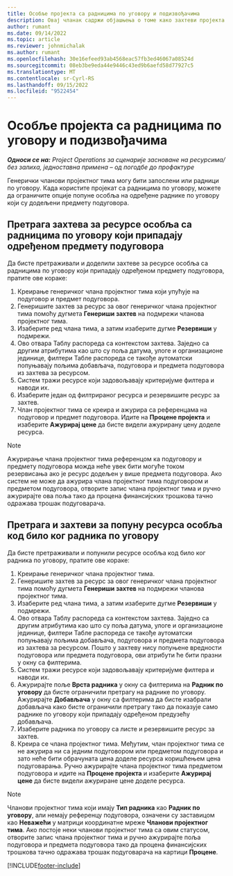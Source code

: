 ```yaml
---
title: Особље пројекта са радницима по уговору и подизвођачима
description: Овај чланак садржи објашњења о томе како захтеви пројекта могу да се користе помоћу капацитета радника по уговору или подуговора у услузи Microsoft Dynamics 365 Project Operations.
author: rumant
ms.date: 09/14/2022
ms.topic: article
ms.reviewer: johnmichalak
ms.author: rumant
ms.openlocfilehash: 30e16efeed93ab4568eac57fb3ed46067a08524d
ms.sourcegitcommit: 08eb3be9eda44e9446c43ed9b6aefd58d77927c5
ms.translationtype: MT
ms.contentlocale: sr-Cyrl-RS
ms.lasthandoff: 09/15/2022
ms.locfileid: "9522454"
---
```

# <a name="staffing-a-project-with-contract-workers-and-subcontracted-capacity"></a>Особље пројекта са радницима по уговору и подизвођачима

_**Односи се на:** Project Operations за сценарије засноване на ресурсима/без залиха, једноставна примена – од погодбе до профактуре_

Генерички чланови пројектног тима могу бити запослени или радници по уговору. Када користите пројекат са радницима по уговору, можете да ограничите опције попуне особља на одређене раднике по уговору који су додељени предмету подуговора. 

## <a name="search-for-staff-resource-requirements-with-contract-workers-that-belong-to-a-specific-subcontract-line"></a>Претрага захтева за ресурсе особља са радницима по уговору који припадају одређеном предмету подуговора

Да бисте претраживали и доделили захтеве за ресурсе особља са радницима по уговору који припадају одређеном предмету подуговора, пратите ове кораке:

1. Креирање генеричког члана пројектног тима који упућује на подуговор и предмет подуговора.
2. Генеришите захтев за ресурс за овог генеричког члана пројектног тима помоћу дугмета **Генериши захтев** на подмрежи чланова пројектног тима.
3. Изаберите ред члана тима, а затим изаберите дугме **Резервиши** у подмрежи. 
4. Ово отвара Таблу распореда са контекстом захтева. Заједно са другим атрибутима као што су поља датума, улоге и организационе јединице, филтери Табле распореда се такође аутоматски попуњавају пољима добављача, подуговора и предмета подуговора из захтева за ресурсом.
5. Систем тражи ресурсе који задовољавају критеријуме филтера и наводи их. 
6. Изаберите један од филтрираног ресурса и резервишите ресурс за захтев. 
7. Члан пројектног тима се креира и ажурира са референцама на подуговор и предмет подуговора. Идите на **Процене пројекта** и изаберите **Ажурирај цене** да бисте видели ажурирану цену доделе ресурса. 

> [!NOTE]
> Ажурирање члана пројектног тима референцом ка подуговору и предмету подуговора можда неће увек бити могуће током резервисања ако је ресурс додељен у више предмета подуговора. Ако систем не може да ажурира члана пројектног тима подуговором и предметом подуговора, отворите запис члана пројектног тима и ручно ажурирајте ова поља тако да процена финансијских трошкова тачно одражава трошак подуговарача.

## <a name="search-for-and-staff-resource-requirements-with-any-contract-worker"></a>Претрага и захтеви за попуну ресурса особља код било ког радника по уговору

Да бисте претраживали и попунили ресурсе особља код било ког радника по уговору, пратите ове кораке:

1. Креирање генеричког члана пројектног тима.
2. Генеришите захтев за ресурс за овог генеричког члана пројектног тима помоћу дугмета **Генериши захтев** на подмрежи чланова пројектног тима.
3. Изаберите ред члана тима, а затим изаберите дугме **Резервиши** у подмрежи. 
4. Ово отвара Таблу распореда са контекстом захтева. Заједно са другим атрибутима као што су поља датума, улоге и организационе јединице, филтери Табле распореда се такође аутоматски попуњавају пољима добављача, подуговора и предмета подуговора из захтева за ресурсом. Пошто у захтеву нису попуњене вредности подуговора или предмета подуговора, ови атрибути ће бити празни у окну са филтерима.
5. Систем тражи ресурсе који задовољавају критеријуме филтера и наводи их.
6. Ажурирајте поље **Врста радника** у окну са филтерима на **Радник по уговору** да бисте ограничили претрагу на раднике по уговору. Ажурирајте **Добављача** у окну са филтерима да бисте изабрали добављача како бисте ограничили претрагу тако да показује само раднике по уговору који припадају одређеном предузећу добављача.
7. Изаберите радника по уговору са листе и резервишите ресурс за захтев.
8. Креира се члана пројектног тима. Међутим, члан пројектног тима се не ажурира ни са једним подуговором или предметом подуговора и зато неће бити обрачуната цена доделе ресурса коришћењем цена подуговарања. Ручно ажурирајте члана пројектног тима предметом подуговора и идите на **Процене пројекта** и изаберите **Ажурирај цене** да бисте видели ажуриране цене доделе ресурса.

> [!NOTE]
> Чланови пројектног тима који имају **Тип радника** као **Радник по уговору**, али немају референцу подуговора, означени су заставицом као **Неважећи** у матрици координатне мреже **Чланови пројектног тима**. Ако постоје неки чланови пројектног тима са овим статусом, отворите запис члана пројектног тима и ручно ажурирајте поља подуговора и предмета подуговора тако да процена финансијских трошкова тачно одражава трошак подуговарача на картици **Процене**. 


[!INCLUDE[footer-include](../../includes/footer-banner.md)]
